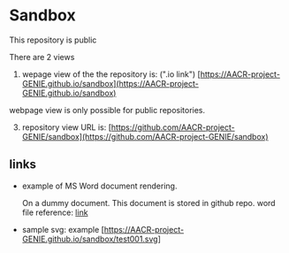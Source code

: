 # Sandbox

This repository is public

There are 2 views

1. wepage view of the the repository is: (".io link")
[https://AACR-project-GENIE.github.io/sandbox](https://AACR-project-GENIE.github.io/sandbox)

  webpage view is only possible for public repositories.


3. repository view URL is: [https://github.com/AACR-project-GENIE/sandbox](https://github.com/AACR-project-GENIE/sandbox)



## links
- example of MS Word document rendering.
  
  On a dummy document. This document is stored in github repo.
  word file reference: [link](https://github.com/AACR-project-GENIE/sandbox/raw/refs/heads/main/word.docx)


- sample svg: example [https://AACR-project-GENIE.github.io/sandbox/test001.svg]
